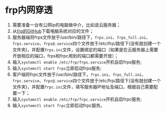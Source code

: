 # frp内网穿透

1. 需要准备一台有公网ip的电脑做中介，比如说云服务器；
2. 从[frp的GitHub](https://github.com/fatedier/frp/releases)下载电脑系统对应的文件；
3. 服务器端将frps文件放于/usr/bin/路径下，`frps.ini`、`frps_full.ini`、`frps.service`、`frps@.service`四个文件放于/etc/frp/路径下(没有就创建一个文件夹)，并配置`frps.ini`文件，设置绑定的端口（如果是在云服务器上需要开放相应的端口，frps和frpc用到的端口都需要开放）；
4. 输入`systemctl enable /etc/frp/frps.service`开机自启frps服务;
5. 输入`systemctl start frps`立即启动frps服务;
6. 客户端将frpc文件放于/usr/bin/路径下，`frpc.ini`、`frpc_full.ini`、`frpc.service`、`frpc@.service`四个文件放于/etc/frp/路径下(没有就创建一个文件夹)，并配置`frpc.ini`文件，填写服务器IP地址及端口，根据自己需要配置一下；
7. 输入`systemctl enable /etc/frp/frpc.service`开机自启frpc服务;
8. 输入`systemctl start frpc`立即启动frpc服务。


